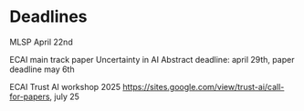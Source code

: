 # Deadlines

MLSP April 22nd


ECAI main track paper Uncertainty in AI Abstract deadline: april 29th, paper deadline may 6th


ECAI Trust AI workshop 2025 https://sites.google.com/view/trust-ai/call-for-papers, july 25
